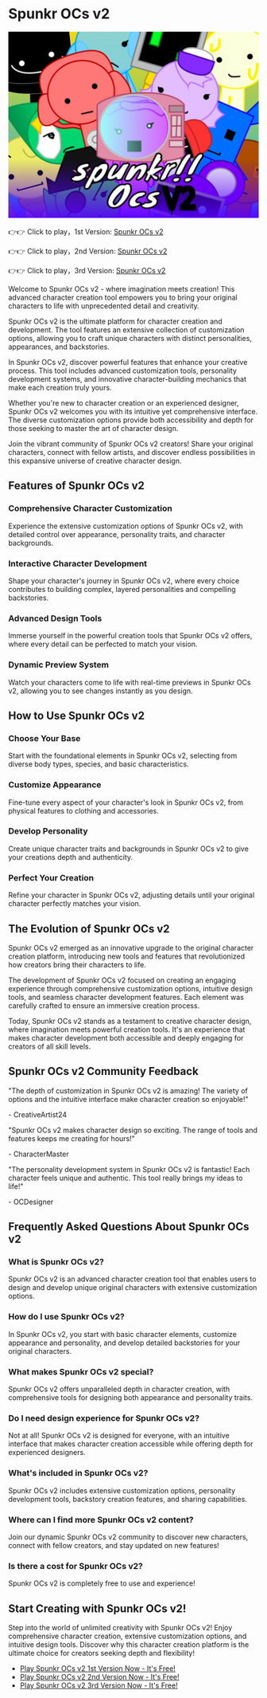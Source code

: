 # Spunkr OCs v2

![Spunkr OCs v2](https://raw.githubusercontent.com/sprunkiscrunkly/spunkr-ocs-v2/refs/heads/main/spunkr-ocs-v2.png "Spunkr OCs v2")

👉👉 Click to play，1st Version: [Spunkr OCs v2](https://sprunksters.com/spunkr-ocs-v2/ "Spunkr OCs v2")

👉👉 Click to play，2nd Version: [Spunkr OCs v2](https://sprunkiscrunkly.com/spunkr-ocs-v2/ "Spunkr OCs v2")

👉👉 Click to play，3rd Version: [Spunkr OCs v2](https://sprunkipyramixed.com/spunkr-ocs-v2/ "Spunkr OCs v2")

Welcome to Spunkr OCs v2 - where imagination meets creation! This advanced character creation tool empowers you to bring your original characters to life with unprecedented detail and creativity.

Spunkr OCs v2 is the ultimate platform for character creation and development. The tool features an extensive collection of customization options, allowing you to craft unique characters with distinct personalities, appearances, and backstories.

In Spunkr OCs v2, discover powerful features that enhance your creative process. This tool includes advanced customization tools, personality development systems, and innovative character-building mechanics that make each creation truly yours.

Whether you're new to character creation or an experienced designer, Spunkr OCs v2 welcomes you with its intuitive yet comprehensive interface. The diverse customization options provide both accessibility and depth for those seeking to master the art of character design.

Join the vibrant community of Spunkr OCs v2 creators! Share your original characters, connect with fellow artists, and discover endless possibilities in this expansive universe of creative character design.

## Features of Spunkr OCs v2

### Comprehensive Character Customization

Experience the extensive customization options of Spunkr OCs v2, with detailed control over appearance, personality traits, and character backgrounds.

### Interactive Character Development

Shape your character's journey in Spunkr OCs v2, where every choice contributes to building complex, layered personalities and compelling backstories.

### Advanced Design Tools

Immerse yourself in the powerful creation tools that Spunkr OCs v2 offers, where every detail can be perfected to match your vision.

### Dynamic Preview System

Watch your characters come to life with real-time previews in Spunkr OCs v2, allowing you to see changes instantly as you design.

## How to Use Spunkr OCs v2

### Choose Your Base

Start with the foundational elements in Spunkr OCs v2, selecting from diverse body types, species, and basic characteristics.

### Customize Appearance

Fine-tune every aspect of your character's look in Spunkr OCs v2, from physical features to clothing and accessories.

### Develop Personality

Create unique character traits and backgrounds in Spunkr OCs v2 to give your creations depth and authenticity.

### Perfect Your Creation

Refine your character in Spunkr OCs v2, adjusting details until your original character perfectly matches your vision.

## The Evolution of Spunkr OCs v2

Spunkr OCs v2 emerged as an innovative upgrade to the original character creation platform, introducing new tools and features that revolutionized how creators bring their characters to life.

The development of Spunkr OCs v2 focused on creating an engaging experience through comprehensive customization options, intuitive design tools, and seamless character development features. Each element was carefully crafted to ensure an immersive creation process.

Today, Spunkr OCs v2 stands as a testament to creative character design, where imagination meets powerful creation tools. It's an experience that makes character development both accessible and deeply engaging for creators of all skill levels.

## Spunkr OCs v2 Community Feedback

"The depth of customization in Spunkr OCs v2 is amazing! The variety of options and the intuitive interface make character creation so enjoyable!"

\- CreativeArtist24

"Spunkr OCs v2 makes character design so exciting. The range of tools and features keeps me creating for hours!"

\- CharacterMaster

"The personality development system in Spunkr OCs v2 is fantastic! Each character feels unique and authentic. This tool really brings my ideas to life!"

\- OCDesigner

## Frequently Asked Questions About Spunkr OCs v2

### What is Spunkr OCs v2?

Spunkr OCs v2 is an advanced character creation tool that enables users to design and develop unique original characters with extensive customization options.

### How do I use Spunkr OCs v2?

In Spunkr OCs v2, you start with basic character elements, customize appearance and personality, and develop detailed backstories for your original characters.

### What makes Spunkr OCs v2 special?

Spunkr OCs v2 offers unparalleled depth in character creation, with comprehensive tools for designing both appearance and personality traits.

### Do I need design experience for Spunkr OCs v2?

Not at all! Spunkr OCs v2 is designed for everyone, with an intuitive interface that makes character creation accessible while offering depth for experienced designers.

### What's included in Spunkr OCs v2?

Spunkr OCs v2 includes extensive customization options, personality development tools, backstory creation features, and sharing capabilities.

### Where can I find more Spunkr OCs v2 content?

Join our dynamic Spunkr OCs v2 community to discover new characters, connect with fellow creators, and stay updated on new features!

### Is there a cost for Spunkr OCs v2?

Spunkr OCs v2 is completely free to use and experience!

## Start Creating with Spunkr OCs v2!

Step into the world of unlimited creativity with Spunkr OCs v2! Enjoy comprehensive character creation, extensive customization options, and intuitive design tools. Discover why this character creation platform is the ultimate choice for creators seeking depth and flexibility!

- [Play Spunkr OCs v2 1st Version Now - It's Free!](https://sprunksters.com/spunkr-ocs-v2/)
- [Play Spunkr OCs v2 2nd Version Now - It's Free!](https://sprunkiscrunkly.com/spunkr-ocs-v2/)
- [Play Spunkr OCs v2 3rd Version Now - It's Free!](https://sprunkipyramixed.com/spunkr-ocs-v2/)
